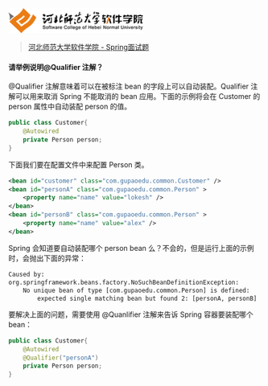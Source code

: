 <a name="logo"></a>
<img src="../../images/logo.png" height="50" /> 

> [河北师范大学软件学院 - Spring面试题](../readme.md#logo)

#### 请举例说明@Qualifier 注解？

@Qualifier 注解意味着可以在被标注 bean 的字段上可以自动装配。Qualifier 注解可以用来取消 Spring 不能取消的 bean 应用。下面的示例将会在 Customer 的 person 属性中自动装配 person 的值。

``` Java
public class Customer{
	@Autowired
	private Person person;
}
```

下面我们要在配置文件中来配置 Person 类。

``` XML
<bean id="customer" class="com.gupaoedu.common.Customer" />
<bean id="personA" class="com.gupaoedu.common.Person" >
	<property name="name" value="lokesh" />
</bean>
<bean id="personB" class="com.gupaoedu.common.Person" >
	<property name="name" value="alex" />
</bean>
```

Spring 会知道要自动装配哪个 person bean 么？不会的，但是运行上面的示例时，会抛出下面的异常：

```
Caused by: org.springframework.beans.factory.NoSuchBeanDefinitionException:
	No unique bean of type [com.gupaoedu.common.Person] is defined:
		expected single matching bean but found 2: [personA, personB]
```

要解决上面的问题，需要使用 @Quanlifier 注解来告诉 Spring 容器要装配哪个 bean：

``` Java
public class Customer{
	@Autowired
	@Qualifier("personA")
	private Person person;
}
```